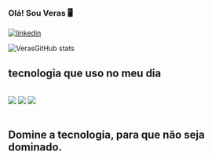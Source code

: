 ### Olá! Sou Veras 🖥️

[![linkedin](https://img.shields.io/badge/LinkedIn-0077B5?style=for-the-badge&logo=linkedin&logoColor=white)](https://www.linkedin.com/in/francisco-veras-21589b213/)


![VerasGitHub stats](https://github-readme-stats.vercel.app/api?username=veras24&show_icons=true&theme=radical)

## tecnologia que uso no meu dia 

<div style="display: inline_block"></br>
<img src="https://img.shields.io/badge/HTML5-E34F26?logo=html5&logoColor=fff&style=for-the-badge)" />

<img src="https://img.shields.io/badge/CSS3-1572B6?logo=css3&logoColor=fff&style=for-the-badge)" />

<img src="https://img.shields.io/badge/JavaScript-F7DF1E?logo=javascript&logoColor=000&style=for-the-badge)" />

</div></br>

## Domine a tecnologia, para que não seja dominado.

